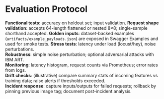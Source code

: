 # Evaluation Protocol

**Functional tests**: accuracy on holdout set; input validation. 
**Request shape validation**: accepts 64-length flattened or nested 8×8; single-sample shorthand accepted.
**Golden inputs**: dataset-backed examples (`artifacts/example_payloads.json`) are exposed in Swagger Examples and used for smoke tests. 
**Stress tests**: latency under load (locust/hey), noise perturbations.  
**Robustness**: simple noise perturbation; optional adversarial attacks with IBM ART.  
**Monitoring**: latency histogram, request counts via Prometheus; error rates from logs.  
**Drift checks**: (illustrative) compare summary stats of incoming features vs training data; raise alerts if thresholds exceeded.  
**Incident response**: capture inputs/outputs for failed requests; rollback by pinning previous image tag; document post-incident analysis.
